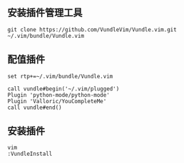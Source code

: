 ## 安装插件管理工具 ##
 ```git clone https://github.com/VundleVim/Vundle.vim.git ~/.vim/bundle/Vundle.vim```
## 配值插件 ##
```vim ~/.vimrc
set rtp+=~/.vim/bundle/Vundle.vim

call vundle#begin('~/.vim/plugged')
Plugin 'python-mode/python-mode'
Plugin 'Valloric/YouCompleteMe'
call vundle#end()
```

## 安装插件 ##
```
vim
:VundleInstall 
```
